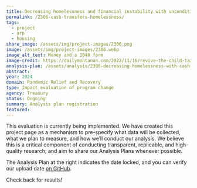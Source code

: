 ```yaml
---
title: Decreasing homelessness and financial instability with unconditional cash transfers
permalink: /2306-cash-transfers-homelessness/
tags: 
  - project
  - arp
  - housing
share_image: /assets/img/project-images/2306.png
image: /assets/img/project-images/2306.webp
image_alt_text: Money and a 1040 form
image-credit: https://dailymontanan.com/2022/11/16/revive-the-child-tax-credit-our-children-deserve-nothing-less/
analysis-plan: /assets/analysis/2306-decreasing-homelessness-with-cash-transfers-analysis-plan.pdf
abstract: 
year: 2024  
domain: Pandemic Relief and Recovery
type: Impact evaluation of program change
agency: Treasury
status: Ongoing
summary: Analysis plan registration
featured: 
---
```

This evaluation is currently being implemented. We have created this project page as a mechanism to pre-specify what data will be collected, what we plan to measure, and how we’ll conduct our analysis. We believe this is a critical component of conducting transparent, replicable, and high-quality research; and aim to share our Analysis Plans whenever possible.

The Analysis Plan at the right indicates the date locked, and you can verify our upload date <a class="usa-link usa-link--external" href="https://oes.gsa.gov/assets/analysis/2306-decreasing-homelessness-with-cash-transfers-analysis-plan.pdf">on GitHub</a>.

Check back for results!
